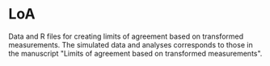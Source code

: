 # LoA
Data and R files for creating limits of agreement based on transformed measurements. The simulated data and analyses corresponds to those in the manuscript "Limits of agreement based on transformed measurements". 
